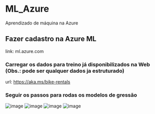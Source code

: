 # ML_Azure
Aprendizado de máquina na Azure 

## Fazer cadastro na Azure ML
link: ml.azure.com
### Carregar os dados para treino já disponibilizados na Web (Obs.: pode ser qualquer dados ja estruturado)
url: https://aka.ms/bike-rentals
### Seguir os passos para rodas os modelos de gressão

![image](https://github.com/user-attachments/assets/ab13ca71-0441-440e-a70d-91526a84497e)
![image](https://github.com/user-attachments/assets/55053f4b-1d68-4c18-ad81-9d3f82777a12)
![image](https://github.com/user-attachments/assets/56237169-9167-4342-b563-5211a4cf1227)
![image](https://github.com/user-attachments/assets/c8453be6-bcde-4dc4-858e-3c494b70bc6f)

